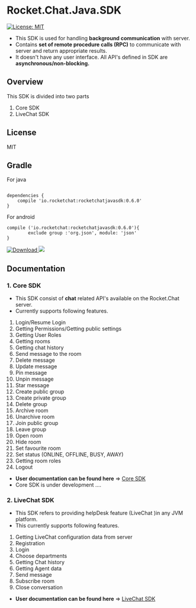 Rocket.Chat.Java.SDK
=====================================
[![License: MIT](https://img.shields.io/badge/License-MIT-yellow.svg)](https://opensource.org/licenses/MIT)

- This SDK is used for handling **background communication** with server. 
- Contains **set of remote procedure calls (RPC)** to communicate with server and return appropriate results. 
- It doesn't have any user interface. All API's defined in SDK are **asynchronous/non-blocking.**

Overview
--------
This SDK is divided into two parts
1. Core SDK
2. LiveChat SDK

License
-------
MIT

Gradle
------
For java 

```Gradle

dependencies {
    compile 'io.rocketchat:rocketchatjavasdk:0.6.0'
}
```
For android 

```Gradle
compile ('io.rocketchat:rocketchatjavasdk:0.6.0'){
        exclude group :'org.json', module: 'json'
}
```

[ ![Download](https://api.bintray.com/packages/sacoo7/Maven/RocketChat-SDK/images/download.svg) ](https://bintray.com/sacoo7/Maven/RocketChat-SDK/_latestVersion) <a href="http://www.methodscount.com/?lib=io.rocketchat%3Arocketchatjavasdk%3A0.6.0"><img src="https://img.shields.io/badge/Methods and size-core: 788 | deps: 1256 | 116 KB-e91e63.svg"/></a>


Documentation
-------------

### 1. Core SDK
- This SDK consist of **chat** related API's available on the Rocket.Chat server.
- Currently supports following features.
1. Login/Resume Login
2. Getting Permissions/Getting public settings
3. Getting User Roles
4. Getting rooms
5. Getting chat history
6. Send message to the room
7. Delete message
8. Update message
9. Pin message
10. Unpin message
11. Star message
12. Create public group
13. Create private group
14. Delete group 
15. Archive room
16. Unarchive room
17. Join public group
18. Leave group
19. Open room
20. Hide room
21. Set favourite room
22. Set status (ONLINE, OFFLINE, BUSY, AWAY)
23. Getting room roles
24. Logout

- **User documentation can be found here** => [Core SDK](https://github.com/RocketChat/Rocket.Chat.Java.SDK/blob/develop/docs/ROCKETCHAT.md)
- Core SDK is under development ....

### 2. LiveChat SDK
- This SDK refers to providing helpDesk feature (LiveChat )in any JVM platform.
- This currently supports following features.
1. Getting LiveChat configuration data from server
2. Registration
3. Login
4. Choose departments
5. Getting Chat history
6. Getting Agent data
6. Send message
7. Subscribe room
8. Close conversation

- **User documentation can be found here** => [LiveChat SDK](https://github.com/RocketChat/Rocket.Chat.Java.SDK/blob/develop/docs/LIVECHAT.md)
